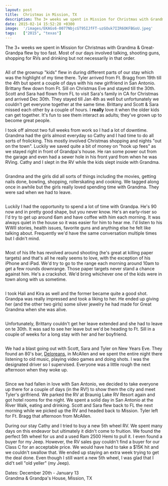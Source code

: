 ```yaml
---
layout: post
title:  Christmas in Mission, TX
description: The 3+ weeks we spent in Mission for Christmas with Grandma & Great-Grandpa...
date: 2015-02-14 15:52:28 +0300
image:  '/images/EKAGs6-0077NbjcGT95IJfFT-uzGOuk7IIR6OKFBGoU.jpeg'
tags:   ["2015", "texas"]
---
```

<p>The 3+ weeks we spent in Mission for Christmas with Grandma &amp; Great-Grandpa flew by too fast. Most of our days involved talking, shooting guns, shopping for RVs and drinking but not necessarily in that order.</p>
<p><img src="__GHOST_URL__/content/images/2015/02/u2VhPo6OgtxlAMIYa5QG4d43KX8Cbu9zmvEaIjLOTZY.jpeg" alt="" ></p>
<p>All of the grownup &quot;kids&quot; flew in during different parts of our stay which was the highlight of my time there. Tyler arrived from Ft. Bragg from 19th till the 4th but spent a couple of days with his new girlfriend in San Antonio. Brittany flew down from Ft. Sill on Christmas Eve and stayed till the 30th. Scott and Sara had flown from FL to visit Sara's family in CA for Christmas and arrived Dec 30th. They stayed till Jan 4th as well but unfortunately we couldn't get everyone together at the same time. Brittany and Scott &amp; Sara missed each other by a couple of hours. I <strong>really</strong> love it when the older kids can get together. It's fun to see them interact as adults; they've grown up to become great people.</p>
<p>I took off almost two full weeks from work so I had a lot of downtime. Grandma had the girls almost everyday so Cathy and I had time to do all sorts of frolicking. This mostly involved Christmas shopping and nights &quot;out on the town&quot;. Luckily we saved quite a bit of money on &quot;hook up fees&quot; as we stayed right  in front of Grandpa's house. He ran some power out from the garage and even had a sewer hole in his front yard from when he was RVing. Cathy and I slept in the RV while the kids slept inside with Grandma.</p>
<p><img src="__GHOST_URL__/content/images/2015/02/gk8CI8ylyJQ61zx4574nLJ53i_4EzdYEcx0Pjjakgo0.jpeg" alt="" ></p>
<p>Grandma and the girls did all sorts of things including the movies, getting nails done, bowling, shopping, rollerskating and cooking. We tagged along once in awhile but the girls really loved spending time with Grandma. They were sad when we had to leave.</p>
<p><img src="__GHOST_URL__/content/images/2015/02/vDOeIweD1AuI965XG234k8sNZOc0R7wBCLoTHAvKqSk.jpeg" alt="" ></p>
<p>Luckily I had the opportunity to spend a lot of time with Grandpa. He's 90 now and in pretty good shape, but you never know. He's an early-riser so I'd try to get up around 6am and have coffee with him each morning. It was always quiet in the house so it was easier for him to hear me. I'd listen to his WWII stories, health issues, favorite guns and anything else he felt like talking about. Frequently we'd have the same conversation multiple times but I didn't mind.</p>
<p><img src="__GHOST_URL__/content/images/2015/02/xjMky5_0O5Gz6BOjqAUms4Rv5K5-C1TKZ4fKGtImI9Y.jpeg" alt="" ></p>
<p>Most of his life has revolved around shooting (he's great at killing paper targets) and that's all he really seems to love, with the exception of his iPhone and iPad. We'd try to go to the range each morning around 10am to get a few rounds downrange. Those paper targets never stand a chance against him. He's a crackshot. We'd bring whichever one of the kids were in town along with us sometime.</p>
<p><img src="__GHOST_URL__/content/images/2015/02/eU8nfkSn0Sjlye07vYK1He_O4EVZImUSiLQkwaxuDUc.jpeg" alt="" ></p>
<p>I took Hali and Kira as well and the former became quite a good shot. Grandpa was really impressed and took a liking to her.  He ended up giving her (and the other two girls) some silver jewelry he had made for Great Grandma when she was alive.</p>
<p><img src="__GHOST_URL__/content/images/2015/02/rvsrn9W0ptid9qlS8Mo7ftvwMDdHzmk-s0rDYR5D7JQ.jpeg" alt="" ></p>
<p>Unfortunately, Brittany couldn't get her leave extended and she had to leave on te 30th. It was sad to see her leave but we'd be heading to Ft. Sill in a couple of weeks for a long stay with her and her boyfriend.</p>
<p><img src="__GHOST_URL__/content/images/2015/02/xjQRiIhGoBiUTsseP4zREAx8eFTh2h4k5lrRPUDQttw.jpeg" alt="" ></p>
<p>We had a blast going out with Scott, Sara and Tyler on New Years Eve. They found an 80's bar, <a href="https://www.facebook.com/deloreansmcallen">Deloreans</a>, in McAllen and we spent the entire night there listening to old music, playing video games and doing shots. I was the designated driver so I supervised. Everyone was a little rough the next afternoon when they woke up.</p>
<p><img src="__GHOST_URL__/content/images/2015/02/nly0rE1h6QD46cbYfmpSbtrWD7dqm899rPJNbTU7G4Y.jpeg" alt="" ></p>
<p>Since we had fallen in love with San Antonio, we decided to take everyone up there for a couple of days (in the RV!)  to show them the city and meet Tyler's girlfriend. We parked the RV at Braunig Lake RV Resort again and got hotel rooms for the night. We spent a solid day in San Antonio at the River Walk, eating and drinking. Scott and Sara flew back to FL the next morning while we picked up the RV and headed back to Mission.  Tyler left for Ft. Bragg that afternoon from McAllen.</p>
<p>During our stay Cathy and I tried to buy a new 5th wheel RV. We spent many days on this endeavor but ultimately it didn't come to fruition. We found the perfect 5th wheel for us and a used Ram 2500 Hemi to pull it. I even found a buyer for my Jeep. However, the RV sales guy couldn't find a buyer for our Class C for an acceptable price. We would have had to take a $15K hit and we couldn't swallow that. We ended up staying an extra week trying to get the deal done. Even though I still want a new 5th wheel, I was glad that I did't sell &quot;old yeller&quot; (my Jeep).</p>
<p>Dates: December 20th - January 13<br>
Grandma &amp; Grandpa's House, Mission, TX</p>

